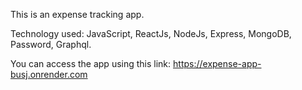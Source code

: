 This is an expense tracking app.

Technology used: JavaScript, ReactJs, NodeJs, Express, MongoDB, Password, Graphql.

You can access the app using this link: https://expense-app-busj.onrender.com
